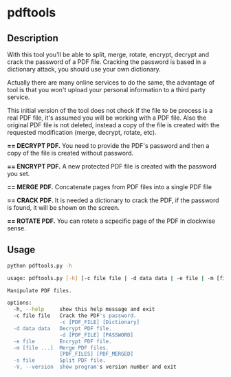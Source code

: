 # pdftools

## Description

With this tool you'll be able to split, merge, rotate, encrypt, decrypt and crack the password of a PDF file. Cracking the password is based in a dictionary attack, you should use your own dictionary. 

Actually there are many online services to do the same, the advantage of tool is that you won't upload your personal information to a third party service.

This initial version of the tool does not check if the file to be process is a real PDF file, it's assumed you will be working with a PDF file. Also the original PDF file is not deleted, instead a copy of the file is created with
the requested modification (merge, decrypt, rotate, etc).

**== DECRYPT PDF.** You need to provide the PDF's password and then a copy of the file is created without password.

**== ENCRYPT PDF.** A new protected PDF file is created with the password you set.

**== MERGE PDF.** Concatenate pages from PDF files into a single PDF file

**== CRACK PDF.** It is needed a dictionary to crack the PDF, if the password is found, it will be shown on the screen.

**== ROTATE PDF.** You can rotete a scpecific page of the PDF in clockwise sense.

## Usage

```bash
python pdftools.py -h

usage: pdftools.py [-h] [-c file file | -d data data | -e file | -m [file ...] | -s file] [-V]

Manipulate PDF files.

options:
  -h, --help     show this help message and exit
  -c file file   Crack the PDF's password.
                 -c [PDF_FILE] [Dictionary]
  -d data data   Decrypt PDF file.
                 -d [PDF_FILE] [PASSWORD]
  -e file        Encrypt PDF file.
  -m [file ...]  Merge PDF files.
                 [PDF_FILES] [PDF_MERGED]
  -s file        Split PDF file.
  -V, --version  show program's version number and exit


```
